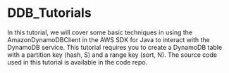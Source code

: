 # DDB_Tutorials

In this tutorial, we will cover some basic techniques in using the AmazonDynamoDBClient in the AWS SDK for Java to interact with the DynamoDB service. This tutorial requires you to create a DynamoDB table with a partition key (hash, S) and a range key (sort, N). The source code used in this tutorial is available in the code repo.

